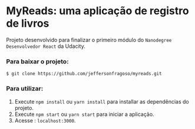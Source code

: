 # MyReads: uma aplicação de registro de livros

Projeto desenvolvido para finalizar o primeiro módulo do `Nanodegree Desenvolvedor React` da Udacity.

### Para baixar o projeto:
```git
$ git clone https://github.com/jeffersonfragoso/myreads.git
```
### Para utilizar:

1. Execute `npm install` ou `yarn install` para installar as dependências do projeto.
2. Execute `npm start` ou `yarn start` para iniciar a aplicação.
3. Acesse : `localhost:3000`.
